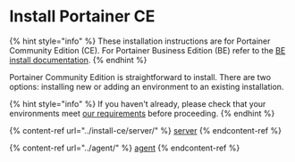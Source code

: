# Install Portainer CE

{% hint style="info" %}
These installation instructions are for Portainer Community Edition (CE). For Portainer Business Edition (BE) refer to the [BE install documentation](../install/).
{% endhint %}

Portainer Community Edition is straightforward to install. There are two options: installing new or adding an environment to an existing installation.

{% hint style="info" %}
If you haven't already, please check that your environments meet [our requirements](../requirements-and-prerequisites.md) before proceeding.
{% endhint %}

{% content-ref url="../install-ce/server/" %}
[server](../install-ce/server/)
{% endcontent-ref %}

{% content-ref url="../agent/" %}
[agent](../agent/)
{% endcontent-ref %}
